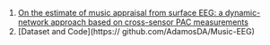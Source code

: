 1. [On the estimate of music appraisal from surface EEG: a dynamic-network approach based on cross-sensor PAC measurements](https://iopscience.iop.org/article/10.1088/1741-2552/abffe6) 
2. [Dataset and Code](https:// github.com/AdamosDA/Music-EEG)
